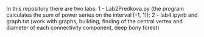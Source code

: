 In this repository there are two labs:
1 - Lab2Predkova.py (the program calculates the sum of power series on the interval [-1, 1]);
2 - lab4.ipynb and graph.txt (work with graphs, building, finding of the central vertex and diameter of each connectivity component, deep bony forest)
